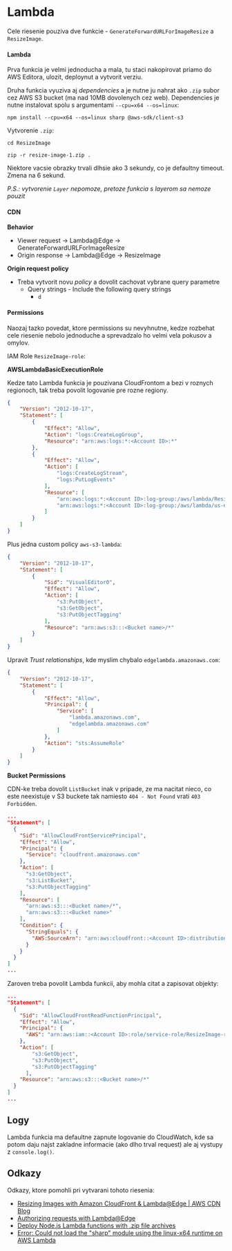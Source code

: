 # Lambda

Cele riesenie pouziva dve funkcie - `GenerateForwardURLForImageResize` a `ResizeImage`.

#### Lambda

Prva funkcia je velmi jednoducha a mala, tu staci nakopirovat priamo do AWS Editora, ulozit, deploynut a vytvorit verziu.

Druha funkcia vyuziva aj *dependencies* a je nutne ju nahrat ako `.zip` subor cez AWS S3 bucket (ma nad 10MB dovolenych cez web). Dependencies je nutne instalovat spolu s argumentami `--cpu=x64 --os=linux`:

```
npm install --cpu=x64 --os=linux sharp @aws-sdk/client-s3
```

Vytvorenie `.zip`:

```
cd ResizeImage

zip -r resize-image-1.zip .
```

Niektore vacsie obrazky trvali dlhsie ako 3 sekundy, co je defaultny timeout. Zmena na 6 sekund.

*P.S.: vytvorenie `Layer` nepomoze, pretoze funkcia s layerom sa nemoze pouzit*

#### CDN

**Behavior**

* Viewer request -> Lambda@Edge -> GenerateForwardURLForImageResize
* Origin response -> Lambda@Edge -> ResizeImage

**Origin request policy**

* Treba vytvorit novu *policy* a dovolit cachovat vybrane query parametre
  * Query strings - Include the following query strings
    * `d`

#### Permissions

Naozaj tazko povedat, ktore permissions su nevyhnutne, kedze rozbehat cele riesenie nebolo jednoduche a sprevadzalo ho velmi vela pokusov a omylov.

IAM Role `ResizeImage-role`:

**AWSLambdaBasicExecutionRole**

Kedze tato Lambda funkcia je pouzivana CloudFrontom a bezi v roznych regionoch, tak treba povolit logovanie pre rozne regiony.

```json
{
    "Version": "2012-10-17",
    "Statement": [
        {
            "Effect": "Allow",
            "Action": "logs:CreateLogGroup",
            "Resource": "arn:aws:logs:*:<Account ID>:*"
        },
        {
            "Effect": "Allow",
            "Action": [
                "logs:CreateLogStream",
                "logs:PutLogEvents"
            ],
            "Resource": [
                "arn:aws:logs:*:<Account ID>:log-group:/aws/lambda/ResizeImage:*",
                "arn:aws:logs:*:<Account ID>:log-group:/aws/lambda/us-east-1.ResizeImage:*"
            ]
        }
    ]
}
```

Plus jedna custom policy `aws-s3-lambda`:

```json
{
    "Version": "2012-10-17",
    "Statement": [
        {
            "Sid": "VisualEditor0",
            "Effect": "Allow",
            "Action": [
                "s3:PutObject",
                "s3:GetObject",
                "s3:PutObjectTagging"
            ],
            "Resource": "arn:aws:s3:::<Bucket name>/*"
        }
    ]
}
```

Upravit *Trust relationships*, kde myslim chybalo `edgelambda.amazonaws.com`:

```json
{
    "Version": "2012-10-17",
    "Statement": [
        {
            "Effect": "Allow",
            "Principal": {
                "Service": [
                    "lambda.amazonaws.com",
                    "edgelambda.amazonaws.com"
                ]
            },
            "Action": "sts:AssumeRole"
        }
    ]
}
```

**Bucket Permissions**

CDN-ke treba dovolit `ListBucket` inak v pripade, ze ma nacitat nieco, co este neexistuje v S3 buckete tak namiesto `404 - Not Found` vrati `403 Forbidden`.

```json
...
"Statement": [
  {
    "Sid": "AllowCloudFrontServicePrincipal",
    "Effect": "Allow",
    "Principal": {
      "Service": "cloudfront.amazonaws.com"
    },
    "Action": [
      "s3:GetObject",
      "s3:ListBucket",
      "s3:PutObjectTagging"
    ],
    "Resource": [
      "arn:aws:s3:::<Bucket name>/*",
      "arn:aws:s3:::<Bucket name>"
    ],
    "Condition": {
      "StringEquals": {
        "AWS:SourceArn": "arn:aws:cloudfront::<Account ID>:distribution/<Distribution ID>"
      }
    }
  }
]
...
```

Zaroven treba povolit Lambda funkcii, aby mohla citat a zapisovat objekty:

```json
...
"Statement": [
  {
    "Sid": "AllowCloudFrontReadFunctionPrincipal",
    "Effect": "Allow",
    "Principal": {
      "AWS": "arn:aws:iam::<Account ID>:role/service-role/ResizeImage-role"
    },
    "Action": [
        "s3:GetObject",
        "s3:PutObject",
        "s3:PutObjectTagging"
      ],
    "Resource": "arn:aws:s3:::<Bucket name>/*"
  }
]
...
```

## Logy

Lambda funkcia ma defaultne zapnute logovanie do CloudWatch, kde sa potom daju najst zakladne informacie (ako dlho trval request) ale aj vystupy z `console.log()`.

## Odkazy

Odkazy, ktore pomohli pri vytvarani tohoto riesenia:

* [Resizing Images with Amazon CloudFront & Lambda@Edge | AWS CDN Blog](https://aws.amazon.com/blogs/networking-and-content-delivery/resizing-images-with-amazon-cloudfront-lambdaedge-aws-cdn-blog/)
* [Authorizing requests with Lambda@Edge](https://dev.to/aws-builders/authorizing-requests-with-lambdaedge-mjm)
* [Deploy Node.js Lambda functions with .zip file archives](https://docs.aws.amazon.com/lambda/latest/dg/nodejs-package.html#nodejs-package-create-dependencies)
* [Error: Could not load the "sharp" module using the linux-x64 runtime on AWS Lambda](https://github.com/lovell/sharp/issues/4001)
